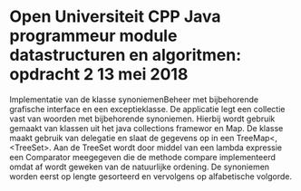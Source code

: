 # Open Universiteit CPP Java programmeur module datastructuren en algoritmen: opdracht 2  13 mei 2018

Implementatie van de klasse synoniemenBeheer met bijbehorende grafische interface en een exceptieklasse. 
De applicatie legt een collectie vast van woorden met bijbehorende synoniemen. Hierbij wordt gebruik gemaakt van klassen 
uit het java collections framewor en Map. De klasse maakt gebruik van delegatie en slaat de gegevens op in een 
TreeMap<<String>,<TreeSet<String>>. Aan de TreeSet wordt door middel van een lambda expressie een Comparator meegegeven 
die de methode compare implementeerd omdat af wordt geweken van de natuurlijke ordening. 
De synoniemen worden eerst op lengte gesorteerd en vervolgens op alfabetische volgorde.
